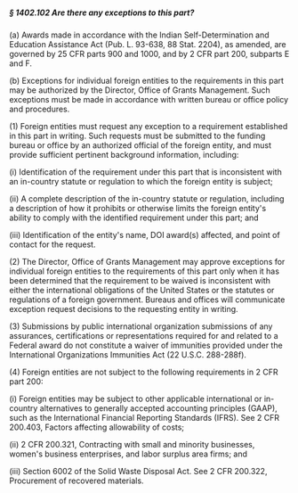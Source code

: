 ##### § 1402.102 Are there any exceptions to this part? #####

(a) Awards made in accordance with the Indian Self-Determination and Education Assistance Act (Pub. L. 93-638, 88 Stat. 2204), as amended, are governed by 25 CFR parts 900 and 1000, and by 2 CFR part 200, subparts E and F.

(b) Exceptions for individual foreign entities to the requirements in this part may be authorized by the Director, Office of Grants Management. Such exceptions must be made in accordance with written bureau or office policy and procedures.

(1) Foreign entities must request any exception to a requirement established in this part in writing. Such requests must be submitted to the funding bureau or office by an authorized official of the foreign entity, and must provide sufficient pertinent background information, including:

(i) Identification of the requirement under this part that is inconsistent with an in-country statute or regulation to which the foreign entity is subject;

(ii) A complete description of the in-country statute or regulation, including a description of how it prohibits or otherwise limits the foreign entity's ability to comply with the identified requirement under this part; and

(iii) Identification of the entity's name, DOI award(s) affected, and point of contact for the request.

(2) The Director, Office of Grants Management may approve exceptions for individual foreign entities to the requirements of this part only when it has been determined that the requirement to be waived is inconsistent with either the international obligations of the United States or the statutes or regulations of a foreign government. Bureaus and offices will communicate exception request decisions to the requesting entity in writing.

(3) Submissions by public international organization submissions of any assurances, certifications or representations required for and related to a Federal award do not constitute a waiver of immunities provided under the International Organizations Immunities Act (22 U.S.C. 288-288f).

(4) Foreign entities are not subject to the following requirements in 2 CFR part 200:

(i) Foreign entities may be subject to other applicable international or in-country alternatives to generally accepted accounting principles (GAAP), such as the International Financial Reporting Standards (IFRS). See 2 CFR 200.403, Factors affecting allowability of costs;

(ii) 2 CFR 200.321, Contracting with small and minority businesses, women's business enterprises, and labor surplus area firms; and

(iii) Section 6002 of the Solid Waste Disposal Act. See 2 CFR 200.322, Procurement of recovered materials.